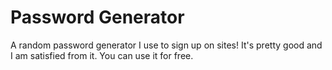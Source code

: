 # Password Generator
A random password generator I use to sign up on sites! It's pretty good and I am satisfied from it. You can use it for free.
